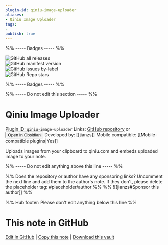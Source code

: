 ```yaml
---
plugin-id: qiniu-image-uploader
aliases:
- Qiniu Image Uploader
tags: 
- 
publish: true
---
```


%% ----- Badges ----- %%

![GitHub all releases](https://img.shields.io/github/downloads/jianzs/obsidian-qiniu-image-uploader/total?color=573E7A&logo=github&style=for-the-badge)   
![GitHub manifest version](https://img.shields.io/github/manifest-json/v/jianzs/obsidian-qiniu-image-uploader?color=573E7A&logo=github&style=for-the-badge)   
![GitHub issues by-label](https://img.shields.io/github/issues/jianzs/obsidian-qiniu-image-uploader/help%20wanted?color=573E7A&logo=github&style=for-the-badge)   
![GitHub Repo stars](https://img.shields.io/github/stars/jianzs/obsidian-qiniu-image-uploader?color=573E7A&logo=github&style=for-the-badge)

%% ----- Badges ----- %%

%% ----- Do not edit this section ----- %%

# Qiniu Image Uploader

Plugin ID: `qiniu-image-uploader`
Links: [GitHub repository](https://github.com/jianzs/obsidian-qiniu-image-uploader) or [<button id=HH>Open in Obsidian</button>](obsidian://show-plugin?id=qiniu-image-uploader)
Developed by: [[jianzs]]
Mobile compatible: [[Mobile-compatible plugins|Yes]]

Uploads images from your clipboard to qiniu.com and embeds uploaded image to your note.

%% ----- Do not edit anything above this line ----- %% 

%% Does the repository or author have any sponsoring links? Uncomment the next line and add them to the author's note. If they don't, please delete the placeholder tag: #placeholder/author %%
%% ![[jianzs#Sponsor this author]] %%

%% Hub footer: Please don't edit anything below this line %%

# This note in GitHub

<span class="git-footer">[Edit In GitHub](https://github.dev/obsidian-community/obsidian-hub/blob/main/02%20-%20Community%20Expansions/02.05%20All%20Community%20Expansions/Plugins/qiniu-image-uploader.md "git-hub-edit-note") | [Copy this note](https://raw.githubusercontent.com/obsidian-community/obsidian-hub/main/02%20-%20Community%20Expansions/02.05%20All%20Community%20Expansions/Plugins/qiniu-image-uploader.md "git-hub-copy-note") | [Download this vault](https://github.com/obsidian-community/obsidian-hub/archive/refs/heads/main.zip "git-hub-download-vault") </span>
